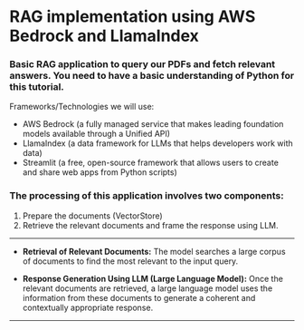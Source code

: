 # RAG implementation using AWS Bedrock and LlamaIndex

### Basic RAG application to query our PDFs and fetch relevant answers. You need to have a basic understanding of Python for this tutorial.

Frameworks/Technologies we will use:
* AWS Bedrock (a fully managed service that makes leading foundation models available through a Unified API)
* LlamaIndex (a data framework for LLMs that helps developers work with data)
* Streamlit (a free, open-source framework that allows users to create and share web apps from Python scripts)


### The processing of this application involves two components:
1. Prepare the documents (VectorStore)
2. Retrieve the relevant documents and frame the response using LLM.

---

* **Retrieval of Relevant Documents:** The model searches a large corpus of documents to find the most relevant to the input query. 

* **Response Generation Using LLM (Large Language Model):** Once the relevant documents are retrieved, a large language model uses the information from these documents to generate a coherent and contextually appropriate response. 

---
